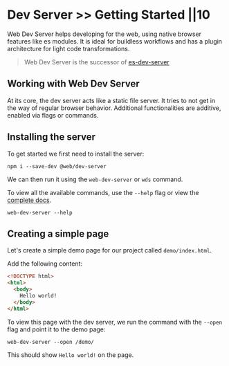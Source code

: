 # Dev Server >> Getting Started ||10

Web Dev Server helps developing for the web, using native browser features like es modules. It is ideal for buildless workflows and has a plugin architecture for light code transformations.

> Web Dev Server is the successor of [es-dev-server](https://www.npmjs.com/package/es-dev-server)

## Working with Web Dev Server

At its core, the dev server acts like a static file server. It tries to not get in the way of regular browser behavior. Additional functionalities are additive, enabled via flags or commands.

## Installing the server

To get started we first need to install the server:

```
npm i --save-dev @web/dev-server
```

We can then run it using the `web-dev-server` or `wds` command.

To view all the available commands, use the `--help` flag or view the [complete docs](../../docs/dev-server/overview.md).

```
web-dev-server --help
```

## Creating a simple page

Let's create a simple demo page for our project called `demo/index.html`.

Add the following content:

```html
<!DOCTYPE html>
<html>
  <body>
    Hello world!
  </body>
</html>
```

To view this page with the dev server, we run the command with the `--open` flag and point it to the demo page:

```
web-dev-server --open /demo/
```

This should show `Hello world!` on the page.
